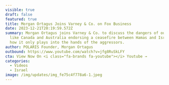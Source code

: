 ```yaml
---
visible: true
draft: false
featured: true
title: Morgan Ortagus Joins Varney & Co. on Fox Business
date: 2023-12-21T20:19:59.572Z
summary: Morgan Ortagus joins Varney & Co. to discuss the dangers of our allies
  like Canada and Australia endorsing a ceasefire between Hamas and Israel and
  how it only plays into the hands of the aggressors.
author: POLARIS Founder, Morgan Ortagus
outbound: https://www.youtube.com/watch?v=jfg8RuSkLFY
cta: View Now On <i class="fa-brands fa-youtube"></i> Youtube →
categories:
  - Videos
  - Israel
image: /img/updates/img_fe75c4f778a6-1.jpeg
---
```

